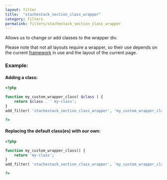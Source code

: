 ```yaml
---
layout: filter
title:  "stachestack_section_class_wrapper"
category: filters
permalink: filters/stachestack_section_class_wrapper
---
```


Allows us to change or add classes to the wrapper div.

Please note that not all layouts require a wrapper, so their use depends on the current [framework](/framework) in use and the layout of the current page.

### Example:

#### Adding a class:

```php
<?php

function my_custom_wrapper_class( $class ) {
	return $class . ' my-class';
}
add_filter( 'stachestack_section_class_wrapper', 'my_custom_wrapper_class' );

?>
```

#### Replacing the default class(es) with our own:

```php
<?php

function my_custom_wrapper_class() {
	return 'my-class';
}
add_filter( 'stachestack_section_class_wrapper', 'my_custom_wrapper_class' );

?>
```